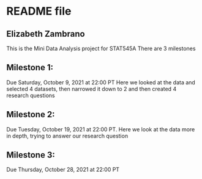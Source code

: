 
# README file
## Elizabeth Zambrano


This is the Mini Data Analysis project for STAT545A
There are 3 milestones

## Milestone 1:
Due Saturday, October 9, 2021 at 22:00 PT
Here we looked at the data and selected 4 datasets, then narrowed it down to 2 and then created 4 research questions

## Milestone 2:
Due Tuesday, October 19, 2021 at 22:00 PT.
Here we look at the data more in depth, trying to answer our research question

## Milestone 3:
Due Thursday, October 28, 2021 at 22:00 PT
